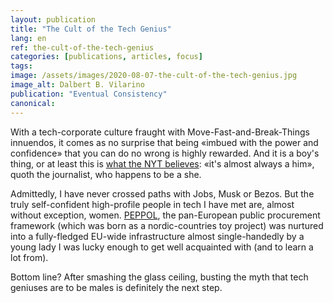 ```yaml
---
layout: publication
title: "The Cult of the Tech Genius"
lang: en
ref: the-cult-of-the-tech-genius
categories: [publications, articles, focus]
tags:
image: /assets/images/2020-08-07-the-cult-of-the-tech-genius.jpg
image_alt: Dalbert B. Vilarino
publication: "Eventual Consistency"
canonical:
---
```


With a tech-corporate culture fraught with Move-Fast-and-Break-Things innuendos, it comes as no surprise that being «imbued with the power and confidence» that you can do no wrong is highly rewarded. And it is a boy's thing, or at least this is [what the NYT believes](https://www.nytimes.com/2020/08/06/technology/the-cult-of-the-tech-genius.html): «it's almost always a him», quoth the journalist, who happens to be a she.

Admittedly, I have never crossed paths with Jobs, Musk or Bezos. But the truly self-confident high-profile people in tech I have met are, almost without exception, women. [PEPPOL](https://peppol.eu/), the pan-European public procurement framework (which was born as a nordic-countries toy project) was nurtured into a fully-fledged EU-wide infrastructure almost single-handedly by a young lady I was lucky enough to get well acquainted with (and to learn a lot from).

Bottom line? After smashing the glass ceiling, busting the myth that tech geniuses are to be males is definitely the next step.
